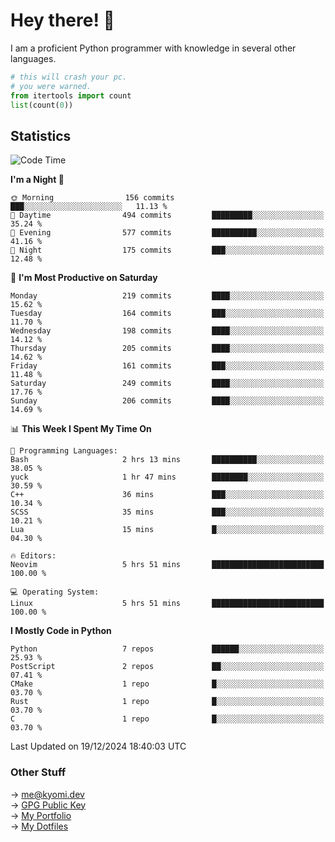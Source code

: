 # Hey there! 👋

I am a proficient Python programmer with knowledge in several other languages.

```py
# this will crash your pc.
# you were warned.
from itertools import count
list(count(0))
```

## Statistics
<!--START_SECTION:waka-->
![Code Time](http://img.shields.io/badge/Code%20Time-1%2C645%20hrs%2011%20mins-blue)

**I'm a Night 🦉** 

```text
🌞 Morning                156 commits         ███░░░░░░░░░░░░░░░░░░░░░░   11.13 % 
🌆 Daytime                494 commits         █████████░░░░░░░░░░░░░░░░   35.24 % 
🌃 Evening                577 commits         ██████████░░░░░░░░░░░░░░░   41.16 % 
🌙 Night                  175 commits         ███░░░░░░░░░░░░░░░░░░░░░░   12.48 % 
```
📅 **I'm Most Productive on Saturday** 

```text
Monday                   219 commits         ████░░░░░░░░░░░░░░░░░░░░░   15.62 % 
Tuesday                  164 commits         ███░░░░░░░░░░░░░░░░░░░░░░   11.70 % 
Wednesday                198 commits         ████░░░░░░░░░░░░░░░░░░░░░   14.12 % 
Thursday                 205 commits         ████░░░░░░░░░░░░░░░░░░░░░   14.62 % 
Friday                   161 commits         ███░░░░░░░░░░░░░░░░░░░░░░   11.48 % 
Saturday                 249 commits         ████░░░░░░░░░░░░░░░░░░░░░   17.76 % 
Sunday                   206 commits         ████░░░░░░░░░░░░░░░░░░░░░   14.69 % 
```


📊 **This Week I Spent My Time On** 

```text
💬 Programming Languages: 
Bash                     2 hrs 13 mins       ██████████░░░░░░░░░░░░░░░   38.05 % 
yuck                     1 hr 47 mins        ████████░░░░░░░░░░░░░░░░░   30.59 % 
C++                      36 mins             ███░░░░░░░░░░░░░░░░░░░░░░   10.34 % 
SCSS                     35 mins             ███░░░░░░░░░░░░░░░░░░░░░░   10.21 % 
Lua                      15 mins             █░░░░░░░░░░░░░░░░░░░░░░░░   04.30 % 

🔥 Editors: 
Neovim                   5 hrs 51 mins       █████████████████████████   100.00 % 

💻 Operating System: 
Linux                    5 hrs 51 mins       █████████████████████████   100.00 % 
```

**I Mostly Code in Python** 

```text
Python                   7 repos             ██████░░░░░░░░░░░░░░░░░░░   25.93 % 
PostScript               2 repos             ██░░░░░░░░░░░░░░░░░░░░░░░   07.41 % 
CMake                    1 repo              █░░░░░░░░░░░░░░░░░░░░░░░░   03.70 % 
Rust                     1 repo              █░░░░░░░░░░░░░░░░░░░░░░░░   03.70 % 
C                        1 repo              █░░░░░░░░░░░░░░░░░░░░░░░░   03.70 % 
```




 Last Updated on 19/12/2024 18:40:03 UTC
<!--END_SECTION:waka-->

### Other Stuff

→ [me@kyomi.dev](mailto:me@kyomi.dev)\
→ [GPG Public Key](https://github.com/bitterteriyaki.gpg)\
→ [My Portfolio](https://kyomi.dev)\
→ [My Dotfiles](https://github.com/bitterteriyaki/dotfiles)
